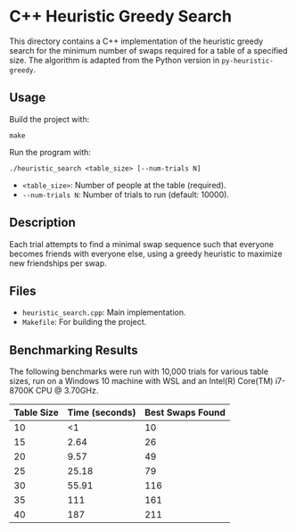 # C++ Heuristic Greedy Search

This directory contains a C++ implementation of the heuristic greedy search for the minimum number of swaps required for a table of a specified size. The algorithm is adapted from the Python version in `py-heuristic-greedy`.

## Usage

Build the project with:

```
make
```

Run the program with:

```
./heuristic_search <table_size> [--num-trials N]
```

- `<table_size>`: Number of people at the table (required).
- `--num-trials N`: Number of trials to run (default: 10000).

## Description

Each trial attempts to find a minimal swap sequence such that everyone becomes friends with everyone else, using a greedy heuristic to maximize new friendships per swap.

## Files

- `heuristic_search.cpp`: Main implementation.
- `Makefile`: For building the project.

## Benchmarking Results

The following benchmarks were run with 10,000 trials for various table sizes, run on a Windows 10 machine with WSL and an Intel(R) Core(TM) i7-8700K CPU @ 3.70GHz.

| Table Size | Time (seconds) | Best Swaps Found |
| ---------- | -------------- | ---------------- |
| 10         | <1             | 10               |
| 15         | 2.64           | 26               |
| 20         | 9.57           | 49               |
| 25         | 25.18          | 79               |
| 30         | 55.91          | 116              |
| 35         | 111            | 161              |
| 40         | 187            | 211              |
